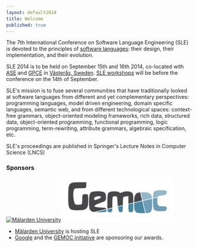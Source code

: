 ```yaml
---
layout: default2014
title: Welcome
published: true
---
```


The 7th International Conference on Software Language Engineering (SLE) is devoted to the principles of [software languages](http://en.wikipedia.org/wiki/Software_language): their design, their implementation, and their evolution. 

SLE 2014 is to be held on September 15th and 16th 2014, co-located with [ASE](http://ase2014.org/) and [GPCE](http://program-transformation.org/GPCE14) in [Västerås, Sweden](http://goo.gl/maps/W2COv). [SLE workshops](http://www.sleconf.org/2014/Workshops.html) will be before the conference on the 14th of September.

SLE's mission is to fuse several communities that have traditionally looked at software languages from different and yet complementary perspectives: programming languages, model driven engineering, domain specific languages, semantic web, and from different technological spaces: context-free grammars, object-oriented modeling frameworks, rich data, structured data, object-oriented programming, functional programming, logic programming, term-rewriting, attribute grammars, algebraic specification, etc.

SLE's proceedings are published in Springer's Lecture Notes in Computer Science (LNCS)

### Sponsors

<a href="http://www.mdh.se/"><img src="http://ase2014.org/pics/MDH-logo-en.png" alt="M&auml;larden University"></a> 
<a href="http://www.gemoc.org"><img src="/assets/2014/images/sle/gemoc-logo.jpg" alt="GEMOC initiative" width="300px" /></a>

* [Mälarden University](http://www.mdh.se/) is hosting SLE
* [Google](http://www.google.com/about/company/) and the [GEMOC initiative](http://www.gemoc.org) are sponsoring our awards.